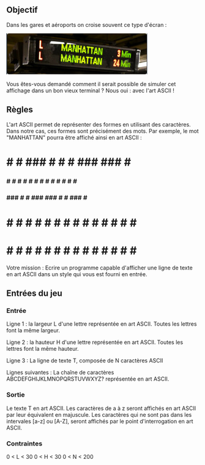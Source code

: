 
## Objectif

Dans les gares et aéroports on croise souvent ce type d'écran :

![Screenshot](./img/screenshot.png)

Vous êtes-vous demandé comment il serait possible de simuler cet affichage dans un bon vieux terminal ? Nous oui : avec l'art ASCII !

## Règles

L'art ASCII permet de représenter des formes en utilisant des caractères. Dans notre cas, ces formes sont précisément des mots. Par exemple, le mot "MANHATTAN" pourra être affiché ainsi en art ASCII :



# #  #  ### # #  #  ### ###  #  ###
### # # # # # # # #  #   #  # # # #
### ### # # ### ###  #   #  ### # #
# # # # # # # # # #  #   #  # # # #
# # # # # # # # # #  #   #  # # # #


Votre mission : Ecrire un programme capable d'afficher une ligne de texte en art ASCII dans un style qui vous est fourni en entrée.


## Entrées du jeu

### Entrée

Ligne 1 : la largeur L d'une lettre représentée en art ASCII. Toutes les lettres font la même largeur.

Ligne 2 : la hauteur H d'une lettre représentée en art ASCII. Toutes les lettres font la même hauteur.

Ligne 3 : La ligne de texte T, composée de N caractères ASCII

Lignes suivantes : La chaîne de caractères ABCDEFGHIJKLMNOPQRSTUVWXYZ? représentée en art ASCII.

### Sortie

Le texte T en art ASCII.
Les caractères de a à z seront affichés en art ASCII par leur équivalent en majuscule.
Les caractères qui ne sont pas dans les intervales [a-z] ou [A-Z], seront affichés par le point d'interrogation en art ASCII.


### Contraintes

0 < L < 30
0 < H < 30
0 < N < 200

